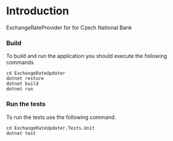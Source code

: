 # Introduction
ExchangeRateProvider for for Czech National Bank

### Build
To build and run the application you should execute the following commands
```
cd ExchangeRateUpdater
dotnet restore
dotnet build
dotnet run
```

### Run the tests
To run the tests use the following command:
```
cd ExchangeRateUpdater.Tests.Unit
dotnet test
```